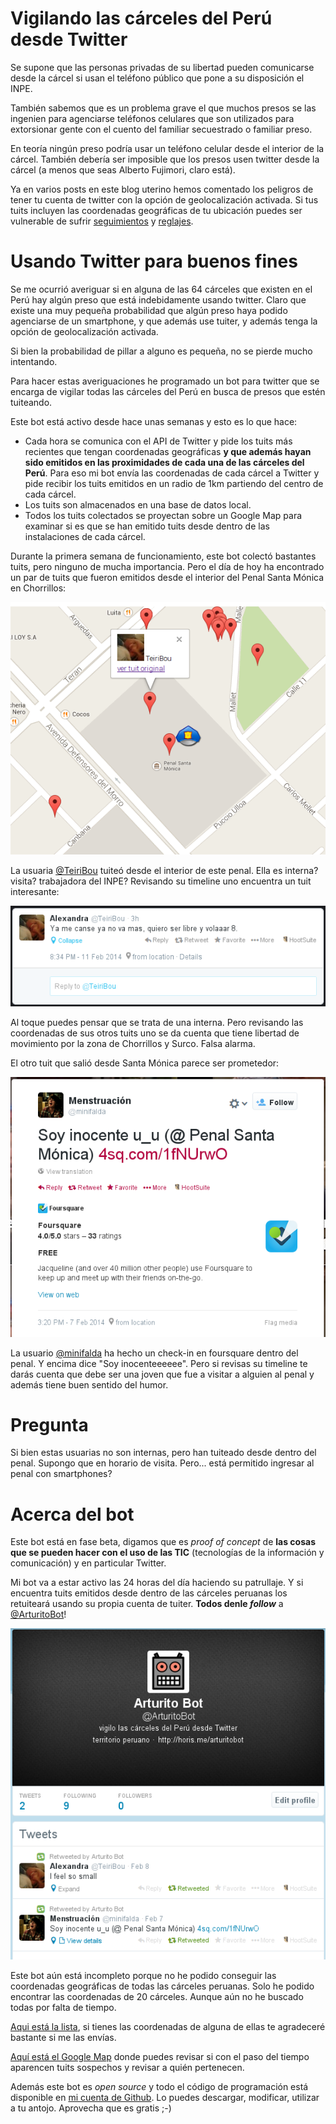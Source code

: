 # Vigilando las cárceles del Perú desde Twitter

Se supone que las personas privadas de su libertad pueden comunicarse desde la
cárcel si usan el teléfono público que pone a su disposición el INPE.

También sabemos que es un problema grave el que muchos presos se las
ingenien para agenciarse teléfonos celulares que son utilizados para
extorsionar gente con el cuento del familiar secuestrado o familiar preso.

En teoría ningún preso podría usar un teléfono celular desde el interior de la
cárcel. También debería ser imposible que los presos usen twitter desde la
cárcel (a menos que seas Alberto Fujimori, claro está).

Ya en varios posts en este blog uterino hemos comentado los peligros de tener
tu cuenta de twitter con la opción de geolocalización activada. Si tus tuits
incluyen las coordenadas geográficas de tu ubicación puedes ser vulnerable de
sufrir [seguimientos](http://hack.utero.pe/2014/02/03/un-usuario-de-twitter-podria-ser-victima-de-acoso/)
y [reglajes](http://aniversarioperu.utero.pe/2014/02/04/haciendo-reglaje-a-usuario-de-twitter/).


# Usando Twitter para buenos fines
Se me ocurrió averiguar si en alguna de las 64 cárceles que existen
en el Perú hay algún preso que está indebidamente usando twitter. Claro que
existe una muy pequeña probabilidad que algún preso haya podido
agenciarse de un smartphone, y que además use tuiter, y además tenga la opción
de geolocalización activada.

Si bien la probabilidad de pillar a alguno es pequeña, no se pierde mucho
intentando.

Para hacer estas averiguaciones he programado un bot para twitter que se
encarga de vigilar todas las cárceles del Perú en busca de presos que estén
tuiteando.

Este bot está activo desde hace unas semanas y esto es lo que hace:

* Cada hora se comunica con el API de Twitter y pide los tuits más recientes
  que tengan coordenadas geográficas **y que además hayan sido emitidos en las
  proximidades de cada una de las cárceles del Perú**. Para eso mi bot envía
  las coordenadas de cada cárcel a Twitter y pide recibir los tuits emitidos en
  un radio de 1km partiendo del centro de cada cárcel.
* Los tuits son almacenados en una base de datos local.
* Todos los tuits colectados se proyectan sobre un Google Map para examinar si
  es que se han emitido tuits desde dentro de las instalaciones de cada cárcel.

Durante la primera semana de funcionamiento, este bot colectó bastantes tuits,
pero ninguno de mucha importancia. Pero el día de hoy ha encontrado un par de
tuits que fueron emitidos desde el interior del Penal Santa Mónica en
Chorrillos:

![](images/carceles02.png)

La usuaria [@TeiriBou](https://twitter.com/Teiribou) tuiteó desde el interior
de este penal. Ella es interna? visita? trabajadora del INPE? Revisando su
timeline uno encuentra un tuit interesante:

![](images/carceles04.png)

Al toque puedes pensar que se trata de una interna. Pero revisando las
coordenadas de sus otros tuits uno se da cuenta que tiene libertad de
movimiento por la zona de Chorrillos y Surco. Falsa alarma.

El otro tuit que salió desde Santa Mónica parece ser prometedor:

![](images/carceles01.png)

La usuario [@minifalda](https://twitter.com/minifalda) ha hecho un check-in en
foursquare dentro del penal. Y encima dice "Soy inocenteeeeee". Pero si revisas
su timeline te darás cuenta que debe ser una joven que fue a visitar a alguien
al penal y además tiene buen sentido del humor.

# Pregunta
Si bien estas usuarias no son internas, pero han tuiteado desde dentro del
penal. Supongo que en horario de visita. Pero... está permitido ingresar al
penal con smartphones?

# Acerca del bot
Este bot está en fase beta, digamos que es *proof of concept* de **las cosas que
se pueden hacer con el uso de las TIC** (tecnologías de la información y
comunicación) y en particular Twitter. 

Mi bot va a estar activo las 24 horas del día haciendo su patrullaje. Y si
encuentra tuits emitidos desde dentro de las cárceles peruanas los retuiteará usando su propia cuenta de tuiter.
**Todos denle *follow*** a [@ArturitoBot](https://twitter.com/arturitobot)!

![](images/carceles03.png)

Este bot aún está incompleto porque no he podido conseguir las coordenadas
geográficas de todas las cárceles peruanas. Solo he podido encontrar las
coordenadas de 20 cárceles. Aunque aún no he buscado todas por falta de tiempo.

[Aqui está la lista](https://github.com/aniversarioperu/arturitobot/blob/master/README.md),
si tienes las coordenadas de alguna de ellas te agradeceré
bastante si me las envías.

[Aquí está el Google Map](http://horis.me/arturitobot/) donde puedes revisar si
con el paso del tiempo aparencen tuits sospechos y revisar a quién pertenecen.

Además este bot es *open source* y todo el código de programación está
disponible en [mi cuenta de Github](https://github.com/aniversarioperu/arturitobot).
Lo puedes descargar, modificar, utilizar a tu antojo. Aprovecha que es gratis ;-)
